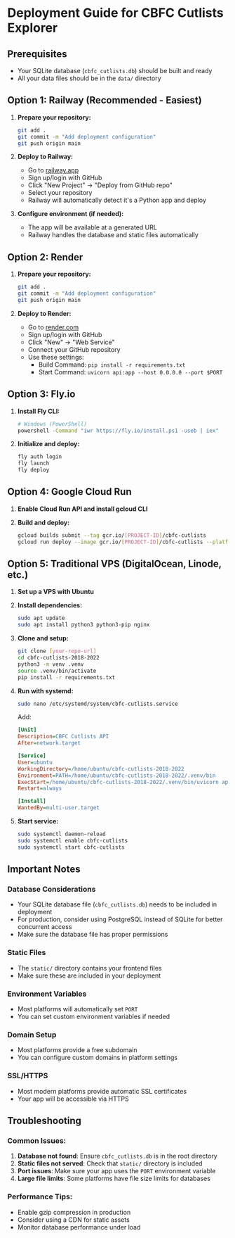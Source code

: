 # Deployment Guide for CBFC Cutlists Explorer

## Prerequisites
- Your SQLite database (`cbfc_cutlists.db`) should be built and ready
- All your data files should be in the `data/` directory

## Option 1: Railway (Recommended - Easiest)

1. **Prepare your repository:**
   ```bash
   git add .
   git commit -m "Add deployment configuration"
   git push origin main
   ```

2. **Deploy to Railway:**
   - Go to [railway.app](https://railway.app)
   - Sign up/login with GitHub
   - Click "New Project" → "Deploy from GitHub repo"
   - Select your repository
   - Railway will automatically detect it's a Python app and deploy

3. **Configure environment (if needed):**
   - The app will be available at a generated URL
   - Railway handles the database and static files automatically

## Option 2: Render

1. **Prepare your repository:**
   ```bash
   git add .
   git commit -m "Add deployment configuration"
   git push origin main
   ```

2. **Deploy to Render:**
   - Go to [render.com](https://render.com)
   - Sign up/login with GitHub
   - Click "New" → "Web Service"
   - Connect your GitHub repository
   - Use these settings:
     - Build Command: `pip install -r requirements.txt`
     - Start Command: `uvicorn api:app --host 0.0.0.0 --port $PORT`

## Option 3: Fly.io

1. **Install Fly CLI:**
   ```bash
   # Windows (PowerShell)
   powershell -Command "iwr https://fly.io/install.ps1 -useb | iex"
   ```

2. **Initialize and deploy:**
   ```bash
   fly auth login
   fly launch
   fly deploy
   ```

## Option 4: Google Cloud Run

1. **Enable Cloud Run API and install gcloud CLI**

2. **Build and deploy:**
   ```bash
   gcloud builds submit --tag gcr.io/[PROJECT-ID]/cbfc-cutlists
   gcloud run deploy --image gcr.io/[PROJECT-ID]/cbfc-cutlists --platform managed
   ```

## Option 5: Traditional VPS (DigitalOcean, Linode, etc.)

1. **Set up a VPS with Ubuntu**

2. **Install dependencies:**
   ```bash
   sudo apt update
   sudo apt install python3 python3-pip nginx
   ```

3. **Clone and setup:**
   ```bash
   git clone [your-repo-url]
   cd cbfc-cutlists-2018-2022
   python3 -m venv .venv
   source .venv/bin/activate
   pip install -r requirements.txt
   ```

4. **Run with systemd:**
   ```bash
   sudo nano /etc/systemd/system/cbfc-cutlists.service
   ```
   
   Add:
   ```ini
   [Unit]
   Description=CBFC Cutlists API
   After=network.target

   [Service]
   User=ubuntu
   WorkingDirectory=/home/ubuntu/cbfc-cutlists-2018-2022
   Environment=PATH=/home/ubuntu/cbfc-cutlists-2018-2022/.venv/bin
   ExecStart=/home/ubuntu/cbfc-cutlists-2018-2022/.venv/bin/uvicorn api:app --host 0.0.0.0 --port 8000
   Restart=always

   [Install]
   WantedBy=multi-user.target
   ```

5. **Start service:**
   ```bash
   sudo systemctl daemon-reload
   sudo systemctl enable cbfc-cutlists
   sudo systemctl start cbfc-cutlists
   ```

## Important Notes

### Database Considerations
- Your SQLite database file (`cbfc_cutlists.db`) needs to be included in deployment
- For production, consider using PostgreSQL instead of SQLite for better concurrent access
- Make sure the database file has proper permissions

### Static Files
- The `static/` directory contains your frontend files
- Make sure these are included in your deployment

### Environment Variables
- Most platforms will automatically set `PORT`
- You can set custom environment variables if needed

### Domain Setup
- Most platforms provide a free subdomain
- You can configure custom domains in platform settings

### SSL/HTTPS
- Most modern platforms provide automatic SSL certificates
- Your app will be accessible via HTTPS

## Troubleshooting

### Common Issues:
1. **Database not found**: Ensure `cbfc_cutlists.db` is in the root directory
2. **Static files not served**: Check that `static/` directory is included
3. **Port issues**: Make sure your app uses the `PORT` environment variable
4. **Large file limits**: Some platforms have file size limits for databases

### Performance Tips:
- Enable gzip compression in production
- Consider using a CDN for static assets
- Monitor database performance under load 